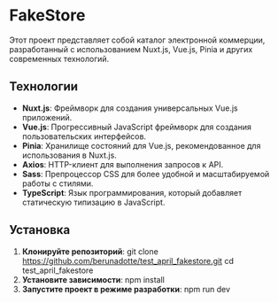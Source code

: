 # FakeStore

Этот проект представляет собой каталог электронной коммерции, разработанный с использованием Nuxt.js, Vue.js, Pinia и других современных технологий.

## Технологии

- **Nuxt.js**: Фреймворк для создания универсальных Vue.js приложений.
- **Vue.js**: Прогрессивный JavaScript фреймворк для создания пользовательских интерфейсов.
- **Pinia**: Хранилище состояний для Vue.js, рекомендованное для использования в Nuxt.js.
- **Axios**: HTTP-клиент для выполнения запросов к API.
- **Sass**: Препроцессор CSS для более удобной и масштабируемой работы с стилями.
- **TypeScript**: Язык программирования, который добавляет статическую типизацию в JavaScript.

## Установка

1. **Клонируйте репозиторий**:
   git clone https://github.com/berunadotte/test_april_fakestore.git
   cd test_april_fakestore
2. **Установите зависимости**:
   npm install
3. **Запустите проект в режиме разработки**:
   npm run dev
